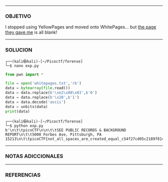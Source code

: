 ----
### OBJETIVO 
I stopped using YellowPages and moved onto WhitePages... but [the page they gave me](https://jupiter.challenges.picoctf.org/static/74274b96fe966126a1953c80762af80d/whitepages.txt) is all blank!

---
### SOLUCION	

	┌──(kali㉿kali)-[~/Picoctf/forense]
	└─$ nano exp.py
	
``` python
from pwn import *

file = open('whitepages.txt','rb')
data = bytearray(file.read())
data = data.replace(b'\xe2\x80\x83',b'0')
data = data.replace(b'\x20',b'1')
data = data.decode('ascii')
data = unbits(data)
print(data)
```

	┌──(kali㉿kali)-[~/Picoctf/forense]
	└─$ python exp.py
	b'\n\t\tpicoCTF\n\n\t\tSEE PUBLIC RECORDS & BACKGROUND REPORT\n\t\t5000 Forbes Ave, Pittsburgh, PA 15213\n\t\tpicoCTF{not_all_spaces_are_created_equal_c54f27cd05c2189f8147cc6f5deb2e56}\n\t\t'

---
### NOTAS ADICCIONALES

---
### REFERENCIAS
